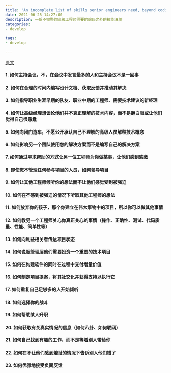 ```yaml
---
title: 'An incomplete list of skills senior engineers need, beyond coding'
date: 2021-06-25 14:27:00
description: 一份不完整的高级工程师需要的编码之外的技能清单
categories:
- develop

tags:
- develop

---
```


[原文](https://skamille.medium.com/an-incomplete-list-of-skills-senior-engineers-need-beyond-coding-8ed4a521b29f)

#### 1. 如何主持会议，不，在会议中发言最多的人和主持会议不是一回事

#### 2. 如何在合理的时间内编写设计文档、获取反馈并推动其解决

#### 3. 如何指导职业生涯早期的队友、职业中期的工程师、需要技术建议的新经理

#### 4. 如何让高级经理想谈论他们并不真正理解的技术内容，而不是翻白眼或让他们觉得自己很愚蠢

#### 5. 如何向闭门造车，不愿公开承认自己不理解的高级人员解释技术概念

#### 6. 如何影响另一个团队使用您的解决方案而不是编写自己的解决方案

#### 7. 如何通过寻求帮助的方式让另一位工程师为你做某事，让他们感到感激

#### 8. 即使您不管理任何参与项目的人员，如何领导项目

#### 9.  如何让其他工程师倾听你的想法而不让他们感觉受到被强迫

#### 10. 如何在不感到被强迫的情况下听取其他工程师的想法

#### 11. 如何放弃你的孩子，那个你建立在伟大事物中的项目，所以你可以做其他事情

#### 12. 如何教另一个工程师关心你真正关心的事情（操作、正确性、测试、代码质量、性能、简单性等）

#### 13. 如何向利益相关者传达项目状态

#### 14. 如何说服管理层他们需要投资一个重要的技术项目

#### 15. 如何在构建软件的同时在过程中交付增量价值

#### 16. 如何制定项目提案，将其社交化并获得支持以执行它

#### 17. 如何重复自己足够多的人开始倾听

#### 18. 如何选择你的战斗

#### 19. 如何帮助某人升职

#### 20. 如何获取有关真实情况的信息（如何八卦、如何联网）

#### 21. 如何自己找到有趣的工作，而不是等着别人带给你

#### 22. 如何在不让他们感到羞耻的情况下告诉别人他们错了

#### 23. 如何优雅地接受负面反馈
